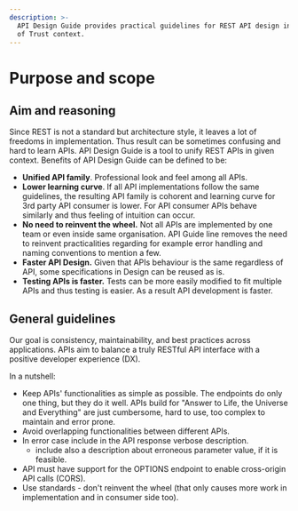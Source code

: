 ```yaml
---
description: >-
  API Design Guide provides practical guidelines for REST API design in Platform
  of Trust context.
---
```


# Purpose and scope

## Aim and reasoning

Since REST is not a standard but architecture style, it leaves a lot of freedoms in implementation. Thus result can be sometimes confusing and hard to learn APIs. API Design Guide is a tool to unify REST APIs in given context. Benefits of API Design Guide can be defined to be: 

* **Unified API family**. Professional look and feel among all APIs. 
* **Lower learning curve**. If all API implementations follow the same guidelines, the resulting API family is cohorent and learning curve for 3rd party API consumer is lower. For API consumer APIs behave similarly and thus feeling of intuition can occur. 
* **No need to reinvent the wheel.** Not all APIs are implemented by one team or even inside same organisation. API Guide line removes the need to reinvent practicalities regarding for example error handling and naming conventions to mention a few. 
* **Faster API Design.** Given that APIs behaviour is the same regardless of API, some specifications in Design can be reused as is. 
* **Testing APIs is faster.** Tests can be more easily modified to fit multiple APIs and thus testing is easier. As a result API development is faster. 



## General guidelines

Our goal is consistency, maintainability, and best practices across applications. APIs aim to balance a truly RESTful API interface with a positive developer experience \(DX\).

In a nutshell:

* Keep APIs' functionalities as simple as possible. The endpoints do only one thing, but they do it well. APIs build for "Answer to Life, the Universe and Everything" are just cumbersome, hard to use, too complex to maintain and error prone. 
* Avoid overlapping functionalities between different APIs.
* In error case include in the API response verbose description.
  * include also a description about erroneous parameter value, if it is feasible.
* API must have support for the OPTIONS endpoint to enable cross-origin API calls \(CORS\). 
* Use standards - don't reinvent the wheel \(that only causes more work in implementation and in consumer side too\). 

